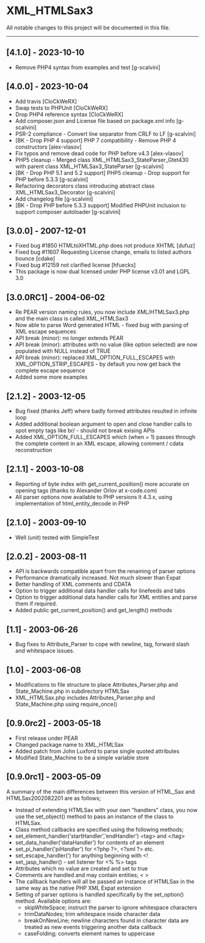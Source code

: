 # XML_HTMLSax3

All notable changes to this project will be documented in this file.

--------------------------------------------------------------------------------

## [4.1.0] - 2023-10-10
* Remove PHP4 syntax from examples and test [g-scalvini]

## [4.0.0] - 2023-10-04
* Add travis [CloCkWeRX]
* Swap tests to PHPUnit [CloCkWeRX]
* Drop PHP4 reference syntax [CloCkWeRX]
* Add composer.json and License file based on package.xml info [g-scalvini]
* PSR-2 compliance - Convert line separator from CRLF to LF [g-scalvini]
* [BK - Drop PHP 4 support] PHP 7 compatibility - Remove PHP 4 constructors [alex-vlasov]
* Fix typos and remove dead code for PHP before v4.3 [alex-vlasov]
* PHP5 cleanup - Merged class XML_HTMLSax3_StateParser_Gtet430 with parent class XML_HTMLSax3_StateParser [g-scalvini]
* [BK - Drop PHP 5.1 and 5.2 support] PHP5 cleanup - Drop support for PHP before 5.3.3 [g-scalvini]
* Refactoring decorators class introducing abstract class XML_HTMLSax3_Decorator [g-scalvini]
* Add changelog file [g-scalvini]
* [BK - Drop PHP before 5.3.3 support] Modified PHPUnit inclusion to support composer autoloader [g-scalvini]

## [3.0.0] - 2007-12-01
* Fixed bug #1850  HTMLtoXHTML.php does not produce XHTML [dufuz]
* Fixed bug #11607 Requesting License change, emails to listed authors bounce [cdake]
* Fixed bug #12159 not clarified license [hfuecks]
* This package is now dual licensed under PHP license v3.01 and LGPL 3.0

## [3.0.0RC1] - 2004-06-02
* Re PEAR version naming rules, you now include XML/HTMLSax3.php and the main class is called XML_HTMLSax3
* Now able to parse Word generated HTML - fixed bug with parsing of XML escape sequences
* API break (minor): no longer extends PEAR
* API break (minor): attributes with no value (like option selected) are now populated with NULL instead of TRUE
* API break (minor): replaced XML_OPTION_FULL_ESCAPES with XML_OPTION_STRIP_ESCAPES - by default you now get back the complete escape sequence
* Added some more examples

## [2.1.2] - 2003-12-05
* Bug fixed (thanks Jeff) where badly formed attributes resulted in infinite loop
* Added additional boolean argument to open and close handler calls to spot empty tags like br/ - should not break exising APIs
* Added XML_OPTION_FULL_ESCAPES which (when = 1) passes through the complete content in an XML escape, allowing comment / cdata reconstruction

## [2.1.1] - 2003-10-08
* Reporting of byte index with get_current_position() more accurate on opening tags (thanks to Alexander Orlov at x-code.com)
* All parser options now available to PHP versions lt 4.3.x, using implementation of html_entity_decode in PHP

## [2.1.0] - 2003-09-10
* Well (unit) tested with SimpleTest

## [2.0.2] - 2003-08-11
* API is backwards compatible apart from the renaming of parser options
* Performance dramatically increased. Not much slower than Expat
* Better handling of XML comments and CDATA
* Option to trigger additional data handler calls for linefeeds and tabs
* Option to trigger additional data handler calls for XML entities and parse them if required.
* Added public get_current_position() and get_length() methods

## [1.1] - 2003-06-26
* Bug fixes to Attribute_Parser to cope with newline, tag, forward slash and whitespace issues.

## [1.0] - 2003-06-08
* Modifications to file structure to place Attributes_Parser.php and State_Machine.php in subdirectory HTMLSax
* XML_HTMLSax.php includes Attributes_Parser.php and State_Machine.php using require_once()

## [0.9.0rc2] - 2003-05-18
* First release under PEAR
* Changed package name to XML_HTMLSax
* Added patch from John Luxford to parse single quoted attributes
* Modified State_Machine to be a simple variable store

## [0.9.0rc1] - 2003-05-09
A summary of the main differences between this version of HTML_Sax and HTMLSax2002082201 are as follows;
* Instead of extending HTMLSax with your own &quot;handlers&quot; class, you now use the set_object() method to pass an instance of the class to HTMLSax.
* Class method callbacks are specified using the following methods;
* set_element_handler(&apos;startHandler&apos;,&apos;endHandler&apos;) &lt;tag&gt; and &lt;/tag&gt;
* set_data_handler(&apos;dataHandler&apos;) for contents of an element
* set_pi_handler(&apos;piHandler&apos;) for &lt;?php ?&gt;, &lt;?xml ?&gt; etc.
* set_escape_handler(&apos;) for anything beginning with &lt;!
* set_jasp_handler() - set listener for &lt;% %&gt; tags
* Attributes which no value are created and set to true
* Comments are handled and may contain entities; &lt; &gt;
* The callback handlers will all be passed an instance of HTMLSax in the same way as the native PHP XML Expat extension
* Setting of parser options is handled specifically by the set_option() method. Available options are:
  - skipWhiteSpace; instruct the parser to ignore whitespace characters
  - trimDataNodes; trim whitespace inside character data
  - breakOnNewLine; newline characters found in character data are treated as new events triggering another data callback
  - caseFolding; converts element names to uppercase
